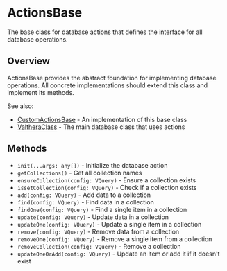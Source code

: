 # ActionsBase

The base class for database actions that defines the interface for all database operations.

## Overview

ActionsBase provides the abstract foundation for implementing database operations. All concrete implementations should extend this class and implement its methods.

See also:
- [CustomActionsBase](custom.md) - An implementation of this base class
- [ValtheraClass](../db/valthera.md) - The main database class that uses actions

## Methods

- `init(...args: any[])` - Initialize the database action
- `getCollections()` - Get all collection names
- `ensureCollection(config: VQuery)` - Ensure a collection exists
- `issetCollection(config: VQuery)` - Check if a collection exists
- `add(config: VQuery)` - Add data to a collection
- `find(config: VQuery)` - Find data in a collection
- `findOne(config: VQuery)` - Find a single item in a collection
- `update(config: VQuery)` - Update data in a collection
- `updateOne(config: VQuery)` - Update a single item in a collection
- `remove(config: VQuery)` - Remove data from a collection
- `removeOne(config: VQuery)` - Remove a single item from a collection
- `removeCollection(config: VQuery)` - Remove a collection
- `updateOneOrAdd(config: VQuery)` - Update an item or add it if it doesn't exist